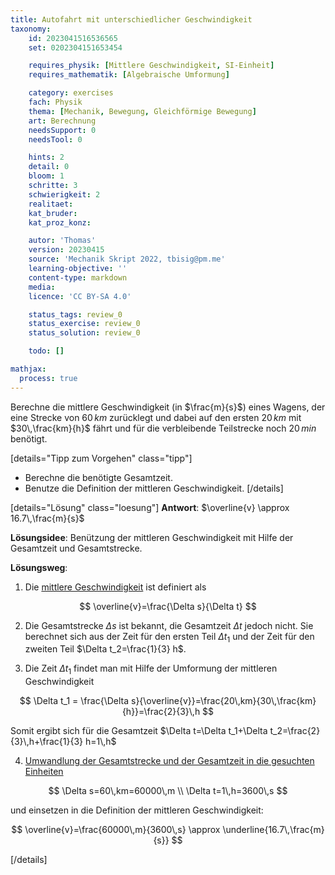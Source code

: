 ```yaml
---
title: Autofahrt mit unterschiedlicher Geschwindigkeit
taxonomy:
	id: 2023041516536565
	set: 0202304151653454

	requires_physik: [Mittlere Geschwindigkeit, SI-Einheit]
	requires_mathematik: [Algebraische Umformung]

	category: exercises
	fach: Physik
	thema: [Mechanik, Bewegung, Gleichförmige Bewegung]
	art: Berechnung
	needsSupport: 0
	needsTool: 0

	hints: 2
	detail: 0
	bloom: 1
	schritte: 3
	schwierigkeit: 2
	realitaet: 
	kat_bruder:
	kat_proz_konz: 

	autor: 'Thomas'
	version: 20230415
	source: 'Mechanik Skript 2022, tbisig@pm.me'
	learning-objective: ''
	content-type: markdown
	media:
	licence: 'CC BY-SA 4.0'

	status_tags: review_0
	status_exercise: review_0
	status_solution: review_0

	todo: []

mathjax:
  process: true
---
```

Berechne die mittlere Geschwindigkeit (in $\frac{m}{s}$) eines Wagens, der eine Strecke von $60\,km$ zurücklegt und dabei auf den ersten $20\,km$ mit $30\,\frac{km}{h}$ fährt und für die verbleibende Teilstrecke noch $20\,min$ benötigt.  

[details="Tipp zum Vorgehen" class="tipp"]
- Berechne die benötigte Gesamtzeit.
- Benutze die Definition der mittleren Geschwindigkeit.
[/details]

[details="Lösung" class="loesung"]
**Antwort**: $\overline{v} \approx 16.7\,\frac{m}{s}$

**Lösungsidee**: Benützung der mittleren Geschwindigkeit mit Hilfe der Gesamtzeit und Gesamtstrecke.

**Lösungsweg**:

1. Die [mittlere Geschwindigkeit](../) ist definiert als

$$
\overline{v}=\frac{\Delta s}{\Delta t}
$$

2. Die Gesamtstrecke $\Delta s$ ist bekannt, die Gesamtzeit $\Delta t$ jedoch nicht. Sie berechnet sich aus der Zeit für den ersten Teil $\Delta t_1$ und der Zeit für den zweiten Teil $\Delta t_2=\frac{1}{3} h$.

3. Die Zeit $\Delta t_1$ findet man mit Hilfe der Umformung der mittleren Geschwindigkeit

$$
\Delta t_1 = \frac{\Delta s}{\overline{v}}=\frac{20\,km}{30\,\frac{km}{h}}=\frac{2}{3}\,h
$$

Somit ergibt sich für die Gesamtzeit $\Delta t=\Delta t_1+\Delta t_2=\frac{2}{3}\,h+\frac{1}{3} h=1\,h$

4. [Umwandlung der Gesamtstrecke und der Gesamtzeit in die gesuchten Einheiten](../)

$$
\Delta s=60\,km=60000\,m \\
\Delta t=1\,h=3600\,s
$$

und einsetzen in die Definition der mittleren Geschwindigkeit:

$$
\overline{v}=\frac{60000\,m}{3600\,s} \approx \underline{16.7\,\frac{m}{s}}
$$

[/details]